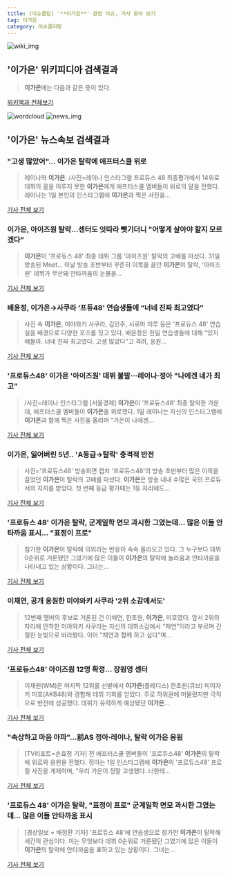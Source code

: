```yaml
---
title: (이슈클립) '**이가은**' 관련 이슈, 기사 모아 보기
tag: 이가은
category: 이슈클리핑
---
```

![wiki_img](https://user-images.githubusercontent.com/42597476/44503234-41136a80-a6d0-11e8-9071-6fc6418eafe4.png)
## **'**이가은**'** 위키피디아 검색결과
>**이가은**에는 다음과 같은 뜻이 있다.

<a href="https://ko.wikipedia.org/wiki/이가은" target="_blank">위키백과 전체보기</a>

![wordcloud](https://s3.ap-northeast-2.amazonaws.com/lyrics101-wordcloud/2018-09-01-1535781931.png)
![news_img](https://user-images.githubusercontent.com/42597476/44507050-1206f400-a6e4-11e8-8d98-7ffbfebb353f.png)
## **'**이가은**'** 뉴스속보 검색결과
### "고생 많았어"… **이가은** 탈락에 애프터스쿨 위로

>레이나와 **이가은**. /사진=레이나 인스타그램 프로듀스 48 최종평가에서 14위로 데뷔의 꿈을 이루지 못한 **이가은**에게 애프터스쿨 멤버들이 위로의 말을 전했다. 레이나는 1일 본인의 인스타그램에 **이가은**과 찍은 사진을...

<a href="http://moneys.mt.co.kr/news/mwView.php?no=2018090110028028330" target="_blank">기사 전체 보기</a>

### **이가은**, 아이즈원 탈락…센터도 잇따라 뺏기더니 "어떻게 살아야 할지 모르겠다"

>**이가은**이 '프로듀스 48' 최종 데뷔 그룹 '아이즈원' 탈락의 고배를 마셨다. 31일 방송된 Mnet... 이날 방송 초반부터 꾸준히 이목을 끌던 **이가은**이 탈락, '아이즈원' 데뷔가 무산돼 안타까움의 눈물을...

<a href="http://www.ilyosisa.co.kr/news/articleView.html?idxno=151419" target="_blank">기사 전체 보기</a>

### 배윤정, **이가은**→사쿠라 ‘프듀48’ 연습생들에 “너네 진짜 최고였다”

>사진 속 **이가은**, 미야와키 사쿠라, 김민주, 시로마 미루 등은 '프로듀스 48' 연습실을 배경으로 다양한 포즈를 짓고 있다. 배윤정은 한일 연습생들에 대해 "있지 얘들아. 너네 진짜 최고였다. 고생 많았다"고 격려, 응원...

<a href="http://www.newsen.com/news_view.php?uid=201809011440408010" target="_blank">기사 전체 보기</a>

### '프로듀스48' **이가은** '아이즈원' 데뷔 불발···레이나·정아 "나에겐 네가 최고"

>/사진=레이나 인스타그램 [서울경제] **이가은**이 ‘프로듀스48’ 최종 탈락한 가운데, 애프터스쿨 멤버들이 **이가은**을 위로했다. 1일 레이나는 자신의 인스타그램에 **이가은**과 함께 찍은 사진을 올리며 “가은이 나에겐...

<a href="http://www.sedaily.com/NewsView/1S4GUROHYU" target="_blank">기사 전체 보기</a>

### **이가은**, 잃어버린 5년.. 'A등급→탈락' 충격적 반전

>사진='프로듀스48' 방송화면 캡처 '프로듀스48'의 방송 초반부터 많은 이목을 끌었던 **이가은**이 탈락의 고배를 마셨다. **이가은**은 방송 내내 수많은 국민 프로듀서의 지지를 받았다. 첫 번째 등급 평가때는 1등 자리에도...

<a href="http://www.gukjenews.com/news/articleView.html?idxno=984203" target="_blank">기사 전체 보기</a>

### '프로듀스 48' **이가은** 탈락, 군계일학 면모 과시한 그였는데... 많은 이들 안타까움 표시... "표정이 프로" 

>참가한 **이가은**이 탈락해 의외라는 반응이 속속 올라오고 있다. 그 누구보다 데뷔 0순위로 거론됐던 그였기에 많은 이들이 **이가은**의 탈락에 놀라움과 안타까움을 나타내고 있는 상황이다. 그녀는...

<a href="http://www.iusm.co.kr/news/articleView.html?idxno=814756" target="_blank">기사 전체 보기</a>

### 이채연, 공개 응원한 미야와키 사쿠라 '2위 소감에서도'

>12번째 멤버의 후보로 거론된 건 이채연, 한초원, **이가은**, 미호였다. 앞서 2위의 자리에 안착한 미야와키 사쿠라는 자신의 데뷔소감에서 "채연"이라고 부르며 간절한 눈빛으로 바라봤다. 이어 "채연과 함께 하고 싶다"며...

<a href="http://www.kpinews.co.kr/news/articleView.html?idxno=80389" target="_blank">기사 전체 보기</a>

### ‘프로듀스48’ 아이즈원 12명 확정… 장원영 센터

>이채원(WM)은 마지막 12위를 선발에서 **이가은**(플레디스) 한초원(큐브) 미야자키 미호(AKB48)와 경합해 데뷔 기회를 얻었다. 주로 하위권에 머물렀지만 극적으로 반전에 성공했다. 데뷔가 유력하게 예상됐던 **이가은**...

<a href="http://news.kmib.co.kr/article/view.asp?arcid=0012648844&code=61181611&cp=nv" target="_blank">기사 전체 보기</a>

### "속상하고 마음 아파"…前AS 정아·레이나, 탈락 **이가은** 응원

>[TV리포트=손효정 기자] 전 애프터스쿨 멤버들이 '프로듀스48' **이가은**의 탈락에 위로와 응원을 전했다. 정아는 1일 인스타그램에 **이가은**의 '프로듀스48' 프로필 사진을 게재하며, "우리 가은이 정말 고생했다. 너한테...

<a href="http://www.tvreport.co.kr/?c=news&m=newsview&idx=1077662" target="_blank">기사 전체 보기</a>

### '프로듀스 48' **이가은** 탈락, "표정이 프로" 군계일학 면모 과시한 그였는데... 많은 이들 안타까움 표시

>[경상일보 = 배정환 기자]  '프로듀스 48'에 연습생으로 참가한 **이가은**이 탈락해 세간의 관심이다. 이는 무엇보다 데뷔 0순위로 거론됐던 그였기에 많은 이들이 **이가은**의 탈락에 안타까움을 표하고 있는 상황이다. 그녀는...

<a href="http://www.ksilbo.co.kr/news/articleView.html?idxno=657016" target="_blank">기사 전체 보기</a>


